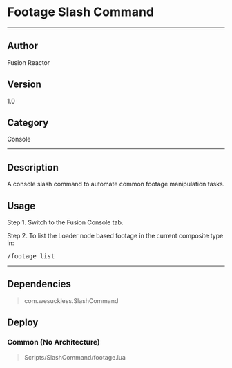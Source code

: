 # Footage Slash Command
___

## Author
Fusion Reactor

## Version
1.0

## Category
Console

___

## Description
<p>A console slash command to automate common footage manipulation tasks.</p>

<h2>Usage</h2>

<p>Step 1. Switch to the Fusion Console tab.<br>

Step 2. To list the Loader node based footage in the current composite type in:</p>
<pre>/footage list</pre>

___

## Dependencies

> com.wesuckless.SlashCommand  
## Deploy

### Common (No Architecture)

> Scripts/SlashCommand/footage.lua  
